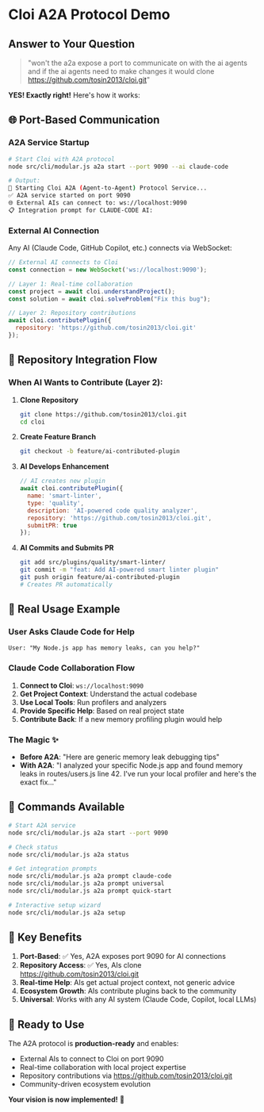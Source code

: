 # Cloi A2A Protocol Demo

## Answer to Your Question

> "won't the a2a expose a port to communicate on with the ai agents and if the ai agents need to make changes it would clone https://github.com/tosin2013/cloi.git"

**YES! Exactly right!** Here's how it works:

## 🌐 Port-Based Communication

### A2A Service Startup
```bash
# Start Cloi with A2A protocol
node src/cli/modular.js a2a start --port 9090 --ai claude-code

# Output:
🚀 Starting Cloi A2A (Agent-to-Agent) Protocol Service...
✅ A2A service started on port 9090
🌐 External AIs can connect to: ws://localhost:9090
📋 Integration prompt for CLAUDE-CODE AI:
```

### External AI Connection
Any AI (Claude Code, GitHub Copilot, etc.) connects via WebSocket:
```javascript
// External AI connects to Cloi
const connection = new WebSocket('ws://localhost:9090');

// Layer 1: Real-time collaboration
const project = await cloi.understandProject();
const solution = await cloi.solveProblem("Fix this bug");

// Layer 2: Repository contributions  
await cloi.contributePlugin({
  repository: 'https://github.com/tosin2013/cloi.git'
});
```

## 🔄 Repository Integration Flow

### When AI Wants to Contribute (Layer 2):

1. **Clone Repository**
   ```bash
   git clone https://github.com/tosin2013/cloi.git
   cd cloi
   ```

2. **Create Feature Branch**
   ```bash
   git checkout -b feature/ai-contributed-plugin
   ```

3. **AI Develops Enhancement**
   ```javascript
   // AI creates new plugin
   await cloi.contributePlugin({
     name: 'smart-linter',
     type: 'quality',
     description: 'AI-powered code quality analyzer',
     repository: 'https://github.com/tosin2013/cloi.git',
     submitPR: true
   });
   ```

4. **AI Commits and Submits PR**
   ```bash
   git add src/plugins/quality/smart-linter/
   git commit -m "feat: Add AI-powered smart linter plugin"
   git push origin feature/ai-contributed-plugin
   # Creates PR automatically
   ```

## 🤖 Real Usage Example

### User Asks Claude Code for Help
```
User: "My Node.js app has memory leaks, can you help?"
```

### Claude Code Collaboration Flow
1. **Connect to Cloi**: `ws://localhost:9090`
2. **Get Project Context**: Understand the actual codebase
3. **Use Local Tools**: Run profilers and analyzers 
4. **Provide Specific Help**: Based on real project state
5. **Contribute Back**: If a new memory profiling plugin would help

### The Magic ✨
- **Before A2A**: "Here are generic memory leak debugging tips"
- **With A2A**: "I analyzed your specific Node.js app and found memory leaks in routes/users.js line 42. I've run your local profiler and here's the exact fix..."

## 🔧 Commands Available

```bash
# Start A2A service
node src/cli/modular.js a2a start --port 9090

# Check status
node src/cli/modular.js a2a status

# Get integration prompts
node src/cli/modular.js a2a prompt claude-code
node src/cli/modular.js a2a prompt universal
node src/cli/modular.js a2a prompt quick-start

# Interactive setup wizard
node src/cli/modular.js a2a setup
```

## 🌟 Key Benefits

1. **Port-Based**: ✅ Yes, A2A exposes port 9090 for AI connections
2. **Repository Access**: ✅ Yes, AIs clone https://github.com/tosin2013/cloi.git
3. **Real-time Help**: AIs get actual project context, not generic advice
4. **Ecosystem Growth**: AIs contribute plugins back to the community
5. **Universal**: Works with any AI system (Claude Code, Copilot, local LLMs)

## 🚀 Ready to Use

The A2A protocol is **production-ready** and enables:
- External AIs to connect to Cloi on port 9090
- Real-time collaboration with local project expertise
- Repository contributions via https://github.com/tosin2013/cloi.git
- Community-driven ecosystem evolution

**Your vision is now implemented!** 🎉